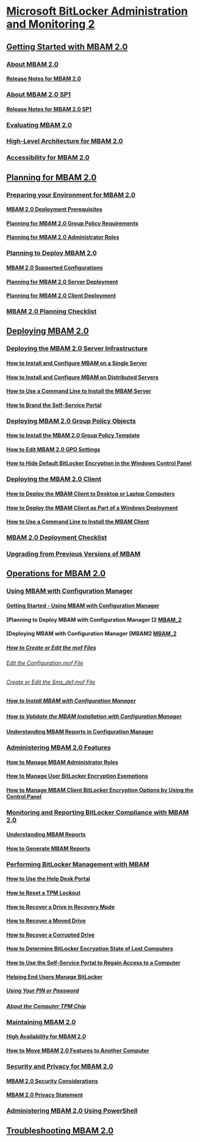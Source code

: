 # [Microsoft BitLocker Administration and Monitoring 2](index.md)
## [Getting Started with MBAM 2.0](getting-started-with-mbam-20-mbam-2.md)
### [About MBAM 2.0](about-mbam-20-mbam-2.md)
#### [Release Notes for MBAM 2.0](release-notes-for-mbam-20-mbam-2.md)
### [About MBAM 2.0 SP1](about-mbam-20-sp1.md)
#### [Release Notes for MBAM 2.0 SP1](release-notes-for-mbam-20-sp1.md)
### [Evaluating MBAM 2.0](evaluating-mbam-20-mbam-2.md)
### [High-Level Architecture for MBAM 2.0](high-level-architecture-for-mbam-20-mbam-2.md)
### [Accessibility for MBAM 2.0](accessibility-for-mbam-20-mbam-2.md)
## [Planning for MBAM 2.0](planning-for-mbam-20-mbam-2.md)
### [Preparing your Environment for MBAM 2.0](preparing-your-environment-for-mbam-20-mbam-2.md)
#### [MBAM 2.0 Deployment Prerequisites](mbam-20-deployment-prerequisites-mbam-2.md)
#### [Planning for MBAM 2.0 Group Policy Requirements](planning-for-mbam-20-group-policy-requirements-mbam-2.md)
#### [Planning for MBAM 2.0 Administrator Roles](planning-for-mbam-20-administrator-roles-mbam-2.md)
### [Planning to Deploy MBAM 2.0](planning-to-deploy-mbam-20-mbam-2.md)
#### [MBAM 2.0 Supported Configurations](mbam-20-supported-configurations-mbam-2.md)
#### [Planning for MBAM 2.0 Server Deployment](planning-for-mbam-20-server-deployment-mbam-2.md)
#### [Planning for MBAM 2.0 Client Deployment](planning-for-mbam-20-client-deployment-mbam-2.md)
### [MBAM 2.0 Planning Checklist](mbam-20-planning-checklist-mbam-2.md)
## [Deploying MBAM 2.0](deploying-mbam-20-mbam-2.md)
### [Deploying the MBAM 2.0 Server Infrastructure](deploying-the-mbam-20-server-infrastructure-mbam-2.md)
#### [How to Install and Configure MBAM on a Single Server](how-to-install-and-configure-mbam-on-a-single-server-mbam-2.md)
#### [How to Install and Configure MBAM on Distributed Servers](how-to-install-and-configure-mbam-on-distributed-servers-mbam-2.md)
#### [How to Use a Command Line to Install the MBAM Server](how-to-use-a-command-line-to-install-the-mbam-server.md)
#### [How to Brand the Self-Service Portal](how-to-brand-the-self-service-portal.md)
### [Deploying MBAM 2.0 Group Policy Objects](deploying-mbam-20-group-policy-objects-mbam-2.md)
#### [How to Install the MBAM 2.0 Group Policy Template](how-to-install-the-mbam-20-group-policy-template-mbam-2.md)
#### [How to Edit MBAM 2.0 GPO Settings](how-to-edit-mbam-20-gpo-settings-mbam-2.md)
#### [How to Hide Default BitLocker Encryption in the Windows Control Panel](how-to-hide-default-bitlocker-encryption-in-the-windows-control-panel-mbam-2.md)
### [Deploying the MBAM 2.0 Client](deploying-the-mbam-20-client-mbam-2.md)
#### [How to Deploy the MBAM Client to Desktop or Laptop Computers](how-to-deploy-the-mbam-client-to-desktop-or-laptop-computers-mbam-2.md)
#### [How to Deploy the MBAM Client as Part of a Windows Deployment](how-to-deploy-the-mbam-client-as-part-of-a-windows-deployment-mbam-2.md)
#### [How to Use a Command Line to Install the MBAM Client](how-to-use-a-command-line-to-install-the-mbam-client.md)
### [MBAM 2.0 Deployment Checklist](mbam-20-deployment-checklist-mbam-2.md)
### [Upgrading from Previous Versions of MBAM](upgrading-from-previous-versions-of-mbam.md)
## [Operations for MBAM 2.0](operations-for-mbam-20-mbam-2.md)
### [Using MBAM with Configuration Manager](using-mbam-with-configuration-manager.md)
#### [Getting Started - Using MBAM with Configuration Manager](getting-started---using-mbam-with-configuration-manager.md)
#### [Planning to Deploy MBAM with Configuration Manager [2 [MBAM_2](planning-to-deploy-mbam-with-configuration-manager-2.md)
#### [Deploying MBAM with Configuration Manager [MBAM2 [MBAM_2](deploying-mbam-with-configuration-manager-mbam2.md)
##### [How to Create or Edit the mof Files](how-to-create-or-edit-the-mof-files.md)
###### [Edit the Configuration.mof File](edit-the-configurationmof-file.md)
###### [Create or Edit the Sms_def.mof File](create-or-edit-the-sms-defmof-file.md)
##### [How to Install MBAM with Configuration Manager](how-to-install-mbam-with-configuration-manager.md)
##### [How to Validate the MBAM Installation with Configuration Manager](how-to-validate-the-mbam-installation-with-configuration-manager.md)
#### [Understanding MBAM Reports in Configuration Manager](understanding-mbam-reports-in-configuration-manager.md)
### [Administering MBAM 2.0 Features](administering-mbam-20-features-mbam-2.md)
#### [How to Manage MBAM Administrator Roles](how-to-manage-mbam-administrator-roles-mbam-2.md)
#### [How to Manage User BitLocker Encryption Exemptions](how-to-manage-user-bitlocker-encryption-exemptions-mbam-2.md)
#### [How to Manage MBAM Client BitLocker Encryption Options by Using the Control Panel](how-to-manage-mbam-client-bitlocker-encryption-options-by-using-the-control-panel-mbam-2.md)
### [Monitoring and Reporting BitLocker Compliance with MBAM 2.0](monitoring-and-reporting-bitlocker-compliance-with-mbam-20-mbam-2.md)
#### [Understanding MBAM Reports](understanding-mbam-reports-mbam-2.md)
#### [How to Generate MBAM Reports](how-to-generate-mbam-reports-mbam-2.md)
### [Performing BitLocker Management with MBAM](performing-bitlocker-management-with-mbam-mbam-2.md)
#### [How to Use the Help Desk Portal](how-to-use-the-help-desk-portal.md)
#### [How to Reset a TPM Lockout](how-to-reset-a-tpm-lockout-mbam-2.md)
#### [How to Recover a Drive in Recovery Mode](how-to-recover-a-drive-in-recovery-mode-mbam-2.md)
#### [How to Recover a Moved Drive](how-to-recover-a-moved-drive-mbam-2.md)
#### [How to Recover a Corrupted Drive](how-to-recover-a-corrupted-drive-mbam-2.md)
#### [How to Determine BitLocker Encryption State of Lost Computers](how-to-determine-bitlocker-encryption-state-of-lost-computers-mbam-2.md)
#### [How to Use the Self-Service Portal to Regain Access to a Computer](how-to-use-the-self-service-portal-to-regain-access-to-a-computer.md)
#### [Helping End Users Manage BitLocker](helping-end-users-manage-bitlocker.md)
##### [Using Your PIN or Password](using-your-pin-or-password.md)
##### [About the Computer TPM Chip](about-the-computer-tpm-chip.md)
### [Maintaining MBAM 2.0](maintaining-mbam-20-mbam-2.md)
#### [High Availability for MBAM 2.0](high-availability-for-mbam-20-mbam-2.md)
#### [How to Move MBAM 2.0 Features to Another Computer](how-to-move-mbam-20-features-to-another-computer-mbam-2.md)
### [Security and Privacy for MBAM 2.0](security-and-privacy-for-mbam-20-mbam-2.md)
#### [MBAM 2.0 Security Considerations](mbam-20-security-considerations-mbam-2.md)
#### [MBAM 2.0 Privacy Statement](mbam-20-privacy-statement-mbam-2.md)
### [Administering MBAM 2.0 Using PowerShell](administering-mbam-20-using-powershell-mbam-2.md)
## [Troubleshooting MBAM 2.0](troubleshooting-mbam-20-mbam-2.md)

